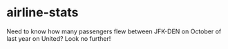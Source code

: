 # airline-stats
Need to know how many passengers flew between JFK-DEN on October of last year on United? Look no further!
